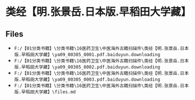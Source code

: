 # 类经【明.张景岳.日本版.早稻田大学藏】

## Files

- `F:/【01分类书籍】\分类书籍\16医药卫生\中医海外古籍扫描件\类经【明.张景岳.日本版.早稻田大学藏】\ya09_00305_0001.pdf.baiduyun.downloading`
- `F:/【01分类书籍】\分类书籍\16医药卫生\中医海外古籍扫描件\类经【明.张景岳.日本版.早稻田大学藏】\ya09_00305_0002.pdf.baiduyun.downloading`
- `F:/【01分类书籍】\分类书籍\16医药卫生\中医海外古籍扫描件\类经【明.张景岳.日本版.早稻田大学藏】\ya09_00305_0003.pdf.baiduyun.downloading`
- `F:/【01分类书籍】\分类书籍\16医药卫生\中医海外古籍扫描件\类经【明.张景岳.日本版.早稻田大学藏】\files.md`
